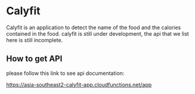 # Calyfit

Calyfit is an application to detect the name of the food and the calories contained in the food.
calyfit is still under development, the api that we list here is still incomplete.

## How to get API

please follow this link to see api documentation:

https://asia-southeast2-calyfit-app.cloudfunctions.net/app
